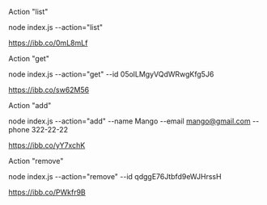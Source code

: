 Action "list"

node index.js --action="list"

https://ibb.co/0mL8mLf

Action "get"

node index.js --action="get" --id 05olLMgyVQdWRwgKfg5J6

https://ibb.co/sw62M56

Action "add"

node index.js --action="add" --name Mango --email mango@gmail.com --phone 322-22-22

https://ibb.co/yY7xchK

Action "remove"

node index.js --action="remove" --id qdggE76Jtbfd9eWJHrssH

https://ibb.co/PWkfr9B
